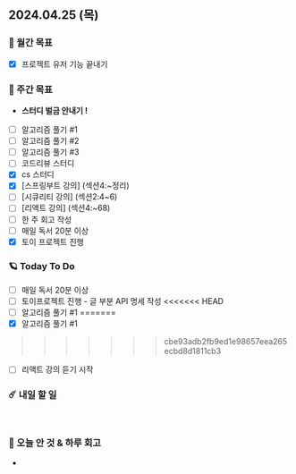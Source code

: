 ## 2024.04.25 (목)

### 🚀 월간 목표

- [x] 프로젝트 유저 기능 끝내기
  <br/>

### 💫 주간 목표

- **스터디 벌금 안내기 !**
- [ ] 알고리즘 풀기 #1
- [ ] 알고리즘 풀기 #2
- [ ] 알고리즘 풀기 #3
- [ ] 코드리뷰 스터디 
- [x] cs 스터디
- [x] [스프링부트 강의] (섹션4:~정리)
- [ ] [시큐리티 강의] (섹션2:4~6)
- [ ] [리액트 강의] (섹션4:~68)
- [ ] 한 주 회고 작성
- [ ] 매일 독서 20분 이상
- [x] 토이 프로젝트 진행
  <br/>

### 🪐 Today To Do

- [ ] 매일 독서 20분 이상
- [ ] 토이프로젝트 진행 - 글 부분 API 명세 작성
<<<<<<< HEAD
- [ ] 알고리즘 풀기 #1
=======
- [x] 알고리즘 풀기 #1
>>>>>>> cbe93adb2fb9ed1e98657eea265ecbd8d1811cb3
- [ ] 리액트 강의 듣기 시작
  <br/>

### ☄️ 내일 할 일

<br/>

### 👾 오늘 안 것 & 하루 회고

- 